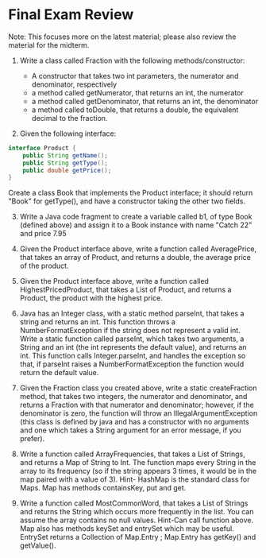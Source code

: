Final Exam Review 
===

Note: This focuses more on the latest material; please also review the material for the midterm.

1. Write a class called Fraction with the following methods/constructor:

    * A constructor that takes two int parameters, the numerator and denominator, respectively
    * a method called getNumerator, that returns an int, the numerator
    * a method called getDenominator, that returns an int, the denominator
    * a method called toDouble, that returns a double, the equivalent decimal to the fraction.

2. Given the following interface:
```java
interface Product {
    public String getName();
    public String getType();
    public double getPrice();
}
```
Create a class Book that implements the Product interface; it should return "Book" for getType(), and have a constructor taking the other two fields.

3. Write a Java code fragment to create a variable called b1, of type Book (defined above) and assign it to a Book instance with name "Catch 22" and price 7.95

4. Given the Product interface above, write a function called AveragePrice, that takes an array of Product, and returns a double, the average price of the product.

5. Given the Product interface above, write a function called HighestPricedProduct, that takes a List of Product, and returns a Product, the product with the highest price.

6. Java has an Integer class, with a static method parseInt, that takes a string and returns an int.
This function throws a NumberFormatException if the string does not represent a valid int. Write a static function called parseInt, which takes two arguments, a String and an int (the int represents the default value), and returns an int. This function calls Integer.parseInt, and handles the exception so that, if parseInt raises a NumberFormatException the function would return the default value.

7. Given the Fraction class you created above, write a static createFraction method, that takes two integers, the numerator and denominator, and returns a Fraction with that numerator and denominator; however, if the denominator is zero, the function will throw an IllegalArgumentException (this class is defined by java and has a constructor with no arguments and one which takes a String argument for an error message, if you prefer).

8. Write a function called ArrayFrequencies, that takes a List of Strings, and returns a Map of String to Int. The function maps every String in the array to its frequency (so if the string appears 3 times, it would be in the map paired with a value of 3).
Hint- HashMap is the standard class for Maps. Map has methods containsKey, put and get.

9. Write a function called MostCommonWord, that takes a List of Strings and returns the String which occurs more frequently in the list. You can assume the array contains no null values.
Hint-Can call function above. Map also has methods keySet and entrySet which may be useful. EntrySet returns a Collection of Map.Entry ; Map.Entry has getKey() and getValue().
